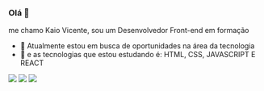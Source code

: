 
### Olá 👋 
me chamo Kaio Vicente, sou um Desenvolvedor Front-end em formação
- 🔭 Atualmente estou em busca de oportunidades na área da tecnologia
- 🌱 e as tecnologias que estou estudando é: HTML, CSS, JAVASCRIPT E REACT

[<img src = "https://img.shields.io/badge/facebook-%231877F2.svg?&style=for-the-badge&logo=facebook&logoColor=white">](https://www.facebook.com/kaio.vicente) [<img src = "https://img.shields.io/badge/instagram-%23E4405F.svg?&style=for-the-badge&logo=instagram&logoColor=white">](https://www.instagram.com/kaiovicent/) [<img src="https://img.shields.io/badge/linkedin-%230077B5.svg?&style=for-the-badge&logo=linkedin&logoColor=white" />](https://www.linkedin.com/in/vicentekaio/)

